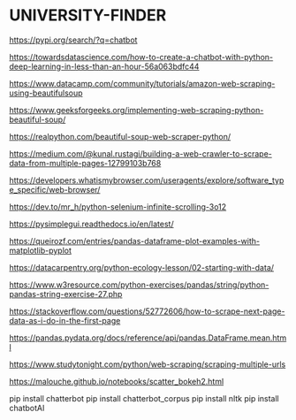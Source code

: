 # UNIVERSITY-FINDER

https://pypi.org/search/?q=chatbot

https://towardsdatascience.com/how-to-create-a-chatbot-with-python-deep-learning-in-less-than-an-hour-56a063bdfc44

https://www.datacamp.com/community/tutorials/amazon-web-scraping-using-beautifulsoup

https://www.geeksforgeeks.org/implementing-web-scraping-python-beautiful-soup/

https://realpython.com/beautiful-soup-web-scraper-python/

https://medium.com/@kunal.rustagi/building-a-web-crawler-to-scrape-data-from-multiple-pages-12799103b768

https://developers.whatismybrowser.com/useragents/explore/software_type_specific/web-browser/

https://dev.to/mr_h/python-selenium-infinite-scrolling-3o12

https://pysimplegui.readthedocs.io/en/latest/

https://queirozf.com/entries/pandas-dataframe-plot-examples-with-matplotlib-pyplot

https://datacarpentry.org/python-ecology-lesson/02-starting-with-data/

https://www.w3resource.com/python-exercises/pandas/string/python-pandas-string-exercise-27.php

https://stackoverflow.com/questions/52772606/how-to-scrape-next-page-data-as-i-do-in-the-first-page

https://pandas.pydata.org/docs/reference/api/pandas.DataFrame.mean.html

https://www.studytonight.com/python/web-scraping/scraping-multiple-urls

https://malouche.github.io/notebooks/scatter_bokeh2.html


pip install chatterbot
pip install chatterbot_corpus
pip install nltk
pip install chatbotAI
